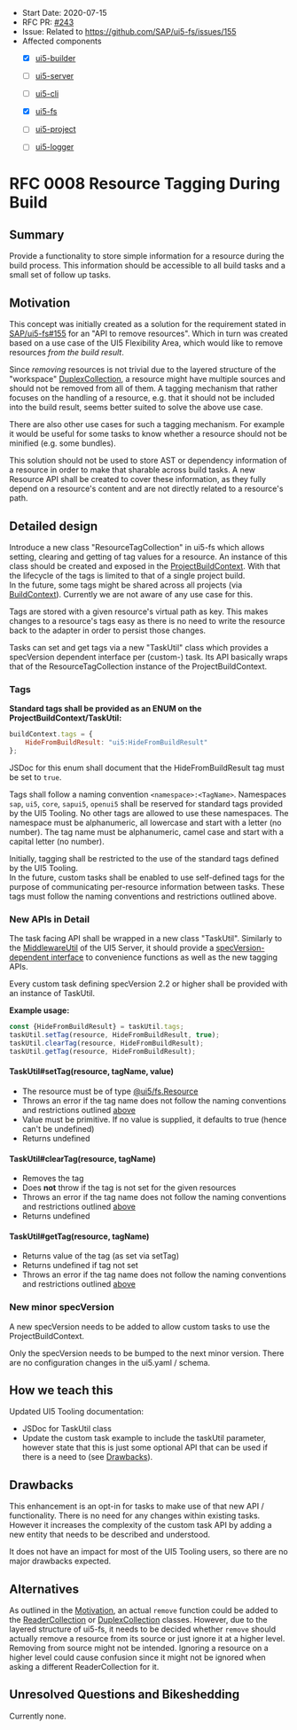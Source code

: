 - Start Date: 2020-07-15
- RFC PR: [#243](https://github.com/SAP/ui5-tooling/pull/243)
- Issue: Related to https://github.com/SAP/ui5-fs/issues/155
- Affected components <!-- Check affected components by writing an "X" into the brackets -->
    + [x] [ui5-builder](https://github.com/SAP/ui5-builder)
    + [ ] [ui5-server](https://github.com/SAP/ui5-server)
    + [ ] [ui5-cli](https://github.com/SAP/ui5-cli)
    + [x] [ui5-fs](https://github.com/SAP/ui5-fs)
    + [ ] [ui5-project](https://github.com/SAP/ui5-project)
    + [ ] [ui5-logger](https://github.com/SAP/ui5-logger)


# RFC 0008 Resource Tagging During Build

## Summary
Provide a functionality to store simple information for a resource during the build process. This information should be accessible to all build tasks and a small set of follow up tasks.

## Motivation
This concept was initially created as a solution for the requirement stated in [SAP/ui5-fs#155](https://github.com/SAP/ui5-fs/issues/155) for an "API to remove resources". Which in turn was created based on a use case of the UI5 Flexibility Area, which would like to remove resources *from the build result*.

Since *removing* resources is not trivial due to the layered structure of the "workspace" [DuplexCollection](https://sap.github.io/ui5-tooling/api/module-@ui5_fs.DuplexCollection.html), a resource might have multiple sources and should not be removed from all of them. A tagging mechanism that rather focuses on the handling of a resource, e.g. that it should not be included into the build result, seems better suited to solve the above use case.

There are also other use cases for such a tagging mechanism. For example it would be useful for some tasks to know whether a resource should not be minified (e.g. some bundles).

This solution should not be used to store AST or dependency information of a resource in order to make that sharable across build tasks. A new Resource API shall be created to cover these information, as they fully depend on a resource's content and are not directly related to a resource's path.

## Detailed design

<!-- This is the bulk of the RFC. Explain the design in enough detail for somebody familiar with the UI5 Tooling to understand, and for somebody familiar with the implementation to implement. This should get into specifics and corner-cases, and include examples of how the feature is used. Any new terminology should be defined here. -->

Introduce a new class "ResourceTagCollection" in ui5-fs which allows setting, clearing and getting of tag values for a resource. An instance of this class should be created and exposed in the [ProjectBuildContext](https://github.com/SAP/ui5-builder/blob/4e75d4dc7a1d74a0fa21bb45928f07eec25dd353/lib/builder/BuildContext.js#L42). With that the lifecycle of the tags is limited to that of a single project build.  
In the future, some tags might be shared across all projects (via [BuildContext](https://github.com/SAP/ui5-builder/blob/4e75d4dc7a1d74a0fa21bb45928f07eec25dd353/lib/builder/BuildContext.js#L7)). Currently we are not aware of any use case for this.

Tags are stored with a given resource's virtual path as key. This makes changes to a resource's tags easy as there is no need to write the resource back to the adapter in order to persist those changes.

Tasks can set and get tags via a new "TaskUtil" class which provides a specVersion dependent interface per (custom-) task. Its API basically wraps that of the ResourceTagCollection instance of the ProjectBuildContext.

### Tags
**Standard tags shall be provided as an ENUM on the ProjectBuildContext/TaskUtil:**
```js
buildContext.tags = {
    HideFromBuildResult: "ui5:HideFromBuildResult"
};
```

JSDoc for this enum shall document that the HideFromBuildResult tag must be set to `true`.

Tags shall follow a naming convention `<namespace>:<TagName>`. Namespaces `sap`, `ui5`, `core`, `sapui5`, `openui5` shall be reserved for standard tags provided by the UI5 Tooling. No other tags are allowed to use these namespaces. The namespace must be alphanumeric, all lowercase and start with a letter (no number). The tag name must be alphanumeric, camel case and start with a capital letter (no number).

Initially, tagging shall be restricted to the use of the standard tags defined by the UI5 Tooling.  
In the future, custom tasks shall be enabled to use self-defined tags for the purpose of communicating per-resource information between tasks. These tags must follow the naming conventions and restrictions outlined above.

### New APIs in Detail

The task facing API shall be wrapped in a new class "TaskUtil". Similarly to the [MiddlewareUtil](https://sap.github.io/ui5-tooling/api/module-@ui5_server.middleware.MiddlewareUtil.html) of the UI5 Server, it should provide a [specVersion-dependent interface](https://github.com/SAP/ui5-server/blob/master/lib/middleware/MiddlewareUtil.js#L21) to convenience functions as well as the new tagging APIs.

Every custom task defining specVersion 2.2 or higher shall be provided with an instance of TaskUtil.

**Example usage:**
```js
const {HideFromBuildResult} = taskUtil.tags;
taskUtil.setTag(resource, HideFromBuildResult, true);
taskUtil.clearTag(resource, HideFromBuildResult);
taskUtil.getTag(resource, HideFromBuildResult);
```

#### TaskUtil#setTag(resource, tagName, value)

* The resource must be of type [@ui5/fs.Resource](https://sap.github.io/ui5-tooling/api/module-@ui5_fs.Resource.html)
* Throws an error if the tag name does not follow the naming conventions and restrictions outlined [above](#tags)
* Value must be primitive. If no value is supplied, it defaults to true (hence can't be undefined)
* Returns undefined

#### TaskUtil#clearTag(resource, tagName)

* Removes the tag
* Does **not** throw if the tag is not set for the given resources
* Throws an error if the tag name does not follow the naming conventions and restrictions outlined [above](#tags)
* Returns undefined

#### TaskUtil#getTag(resource, tagName)

* Returns value of the tag (as set via setTag)
* Returns undefined if tag not set
* Throws an error if the tag name does not follow the naming conventions and restrictions outlined [above](#tags)

### New minor specVersion

A new specVersion needs to be added to allow custom tasks to use the ProjectBuildContext.

Only the specVersion needs to be bumped to the next minor version.
There are no configuration changes in the ui5.yaml / schema.

## How we teach this

<!--
What names and terminology work best for these concepts and why? How is this idea best presented?

Would the acceptance of this proposal mean the UI5 Tooling or any of its subcomponents documentation must be re-organized or altered?

How should this feature be introduced and taught to existing UI5 Tooling users?
-->

Updated UI5 Tooling documentation:

* JSDoc for TaskUtil class
* Update the custom task example to include the taskUtil parameter, however state that this is just some optional API that can be used if there is a need to (see [Drawbacks](#drawbacks)).

## Drawbacks

<!--
Why should we not do this? Please consider the impact on teaching people to use the UI5 Tooling, on the integration of this feature with existing and planned features, on the impact of churn on existing users.

There are tradeoffs to choosing any path, please attempt to identify them here.
-->

This enhancement is an opt-in for tasks to make use of that new API / functionality. There is no need for any changes within existing tasks.
However it increases the complexity of the custom task API by adding a new entity that needs to be described and understood.

It does not have an impact for most of the UI5 Tooling users, so there are no major drawbacks expected.

## Alternatives

<!--
What other designs have been considered? What is the impact of not doing this?
-->

As outlined in the [Motivation](#motivation), an actual `remove` function could be added to the [ReaderCollection](https://sap.github.io/ui5-tooling/api/module-@ui5_fs.ReaderCollection.html) or [DuplexCollection](https://sap.github.io/ui5-tooling/api/module-@ui5_fs.DuplexCollection.html) classes. However, due to the layered structure of ui5-fs, it needs to be decided whether `remove` should actually remove a resource from its source or just ignore it at a higher level. Removing from source might not be intended. Ignoring a resource on a higher level could cause confusion since it might not be ignored when asking a different ReaderCollection for it.

## Unresolved Questions and Bikeshedding

<!--
*This section should be removed (i.e. resolved) before merging*

Optional, but suggested for first drafts. What parts of the design are still TBD? Are there any second priority decisions left to be made?
-->

Currently none.
